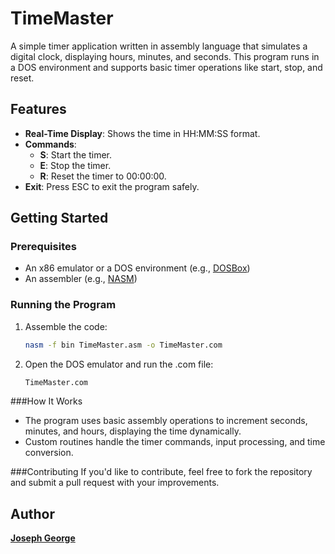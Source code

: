 # TimeMaster

A simple timer application written in assembly language that simulates a digital clock, displaying hours, minutes, and seconds. This program runs in a DOS environment and supports basic timer operations like start, stop, and reset.

## Features

- **Real-Time Display**: Shows the time in HH:MM:SS format.
- **Commands**: 
  - **S**: Start the timer.
  - **E**: Stop the timer.
  - **R**: Reset the timer to 00:00:00.
- **Exit**: Press ESC to exit the program safely.

## Getting Started

### Prerequisites
- An x86 emulator or a DOS environment (e.g., [DOSBox](https://www.dosbox.com/))
- An assembler (e.g., [NASM](https://www.nasm.us/))

### Running the Program
1. Assemble the code:
   ```bash
   nasm -f bin TimeMaster.asm -o TimeMaster.com
   ```
2. Open the DOS emulator and run the .com file:
   ```bash
   TimeMaster.com
   ```
###How It Works
- The program uses basic assembly operations to increment seconds, minutes, and hours, displaying the time dynamically.
- Custom routines handle the timer commands, input processing, and time conversion.

###Contributing
If you'd like to contribute, feel free to fork the repository and submit a pull request with your improvements.

## Author

**[Joseph George](https://github.com/Joseph-George1)**

